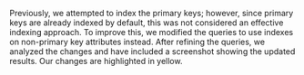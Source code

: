 Previously, we attempted to index the primary keys; however, since primary keys are already indexed by default, this was not considered an effective indexing approach. To improve this, we modified the queries to use indexes on non-primary key attributes instead.
After refining the queries, we analyzed the changes and have included a screenshot showing the updated results. Our changes are highlighted in yellow.
